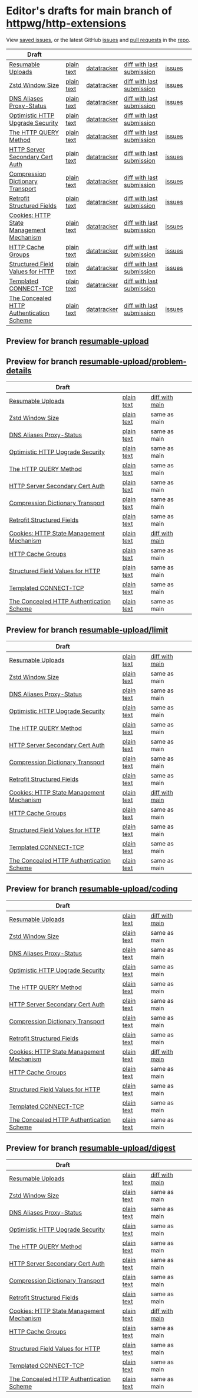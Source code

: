 # Editor's drafts for main branch of [httpwg/http-extensions](https://github.com/httpwg/http-extensions)

View [saved issues](issues.html), or the latest GitHub [issues](https://github.com/httpwg/http-extensions/issues) and [pull requests](https://github.com/httpwg/http-extensions/pulls) in the [repo](https://github.com/httpwg/http-extensions).

| Draft |     |     |     |     |     |
| ----- | --- | --- | --- | --- | --- |
| [Resumable Uploads](./draft-ietf-httpbis-resumable-upload.html "Resumable Uploads for HTTP (HTML)") | [plain text](./draft-ietf-httpbis-resumable-upload.txt "Resumable Uploads for HTTP (Text)") | [datatracker](https://datatracker.ietf.org/doc/draft-ietf-httpbis-resumable-upload "Datatracker for draft-ietf-httpbis-resumable-upload") | [diff with last submission](https://author-tools.ietf.org/api/iddiff?doc_1=draft-ietf-httpbis-resumable-upload&url_2=https://httpwg.github.io/http-extensions/draft-ietf-httpbis-resumable-upload.txt) | [issues](https://github.com/httpwg/http-extensions/labels/resumable-upload) |
| [Zstd Window Size](./draft-ietf-httpbis-zstd-window-size.html "Window Sizing for Zstandard Content Encoding (HTML)") | [plain text](./draft-ietf-httpbis-zstd-window-size.txt "Window Sizing for Zstandard Content Encoding (Text)") | [datatracker](https://datatracker.ietf.org/doc/draft-ietf-httpbis-zstd-window-size "Datatracker for draft-ietf-httpbis-zstd-window-size") | [diff with last submission](https://author-tools.ietf.org/api/iddiff?doc_1=draft-ietf-httpbis-zstd-window-size&url_2=https://httpwg.github.io/http-extensions/draft-ietf-httpbis-zstd-window-size.txt) | [issues](https://github.com/httpwg/http-extensions/labels/zstd-window-size) |
| [DNS Aliases Proxy-Status](./draft-ietf-httpbis-alias-proxy-status.html "HTTP Proxy-Status Parameter for Next-Hop Aliases (HTML)") | [plain text](./draft-ietf-httpbis-alias-proxy-status.txt "HTTP Proxy-Status Parameter for Next-Hop Aliases (Text)") | [datatracker](https://datatracker.ietf.org/doc/draft-ietf-httpbis-alias-proxy-status "Datatracker for draft-ietf-httpbis-alias-proxy-status") | [diff with last submission](https://author-tools.ietf.org/api/iddiff?doc_1=draft-ietf-httpbis-alias-proxy-status&url_2=https://httpwg.github.io/http-extensions/draft-ietf-httpbis-alias-proxy-status.txt) | [issues](https://github.com/httpwg/http-extensions/labels/alias-proxy-status) |
| [Optimistic HTTP Upgrade Security](./draft-ietf-httpbis-optimistic-upgrade.html "Security Considerations for Optimistic Use of HTTP Upgrade (HTML)") | [plain text](./draft-ietf-httpbis-optimistic-upgrade.txt "Security Considerations for Optimistic Use of HTTP Upgrade (Text)") | [datatracker](https://datatracker.ietf.org/doc/draft-ietf-httpbis-optimistic-upgrade "Datatracker for draft-ietf-httpbis-optimistic-upgrade") | [diff with last submission](https://author-tools.ietf.org/api/iddiff?doc_1=draft-ietf-httpbis-optimistic-upgrade&url_2=https://httpwg.github.io/http-extensions/draft-ietf-httpbis-optimistic-upgrade.txt) |  |
| [The HTTP QUERY Method](./draft-ietf-httpbis-safe-method-w-body.html "The HTTP QUERY Method (HTML)") | [plain text](./draft-ietf-httpbis-safe-method-w-body.txt "The HTTP QUERY Method (Text)") | [datatracker](https://datatracker.ietf.org/doc/draft-ietf-httpbis-safe-method-w-body "Datatracker for draft-ietf-httpbis-safe-method-w-body") | [diff with last submission](https://author-tools.ietf.org/api/iddiff?doc_1=draft-ietf-httpbis-safe-method-w-body&url_2=https://httpwg.github.io/http-extensions/draft-ietf-httpbis-safe-method-w-body.txt) | [issues](https://github.com/httpwg/http-extensions/labels/safe-method-w-body) |
| [HTTP Server Secondary Cert Auth](./draft-ietf-httpbis-secondary-server-certs.html "Secondary Certificate Authentication of HTTP Servers (HTML)") | [plain text](./draft-ietf-httpbis-secondary-server-certs.txt "Secondary Certificate Authentication of HTTP Servers (Text)") | [datatracker](https://datatracker.ietf.org/doc/draft-ietf-httpbis-secondary-server-certs "Datatracker for draft-ietf-httpbis-secondary-server-certs") | [diff with last submission](https://author-tools.ietf.org/api/iddiff?doc_1=draft-ietf-httpbis-secondary-server-certs&url_2=https://httpwg.github.io/http-extensions/draft-ietf-httpbis-secondary-server-certs.txt) | [issues](https://github.com/httpwg/http-extensions/labels/secondary-server-certs) |
| [Compression Dictionary Transport](./draft-ietf-httpbis-compression-dictionary.html "Compression Dictionary Transport (HTML)") | [plain text](./draft-ietf-httpbis-compression-dictionary.txt "Compression Dictionary Transport (Text)") | [datatracker](https://datatracker.ietf.org/doc/draft-ietf-httpbis-compression-dictionary "Datatracker for draft-ietf-httpbis-compression-dictionary") | [diff with last submission](https://author-tools.ietf.org/api/iddiff?doc_1=draft-ietf-httpbis-compression-dictionary&url_2=https://httpwg.github.io/http-extensions/draft-ietf-httpbis-compression-dictionary.txt) | [issues](https://github.com/httpwg/http-extensions/labels/compression-dictionary) |
| [Retrofit Structured Fields](./draft-ietf-httpbis-retrofit.html "Retrofit Structured Fields for HTTP (HTML)") | [plain text](./draft-ietf-httpbis-retrofit.txt "Retrofit Structured Fields for HTTP (Text)") | [datatracker](https://datatracker.ietf.org/doc/draft-ietf-httpbis-retrofit "Datatracker for draft-ietf-httpbis-retrofit") | [diff with last submission](https://author-tools.ietf.org/api/iddiff?doc_1=draft-ietf-httpbis-retrofit&url_2=https://httpwg.github.io/http-extensions/draft-ietf-httpbis-retrofit.txt) | [issues](https://github.com/httpwg/http-extensions/labels/retrofit) |
| [Cookies: HTTP State Management Mechanism](./draft-ietf-httpbis-rfc6265bis.html "Cookies: HTTP State Management Mechanism (HTML)") | [plain text](./draft-ietf-httpbis-rfc6265bis.txt "Cookies: HTTP State Management Mechanism (Text)") | [datatracker](https://datatracker.ietf.org/doc/draft-ietf-httpbis-rfc6265bis "Datatracker for draft-ietf-httpbis-rfc6265bis") | [diff with last submission](https://author-tools.ietf.org/api/iddiff?doc_1=draft-ietf-httpbis-rfc6265bis&url_2=https://httpwg.github.io/http-extensions/draft-ietf-httpbis-rfc6265bis.txt) | [issues](https://github.com/httpwg/http-extensions/labels/6265bis) |
| [HTTP Cache Groups](./draft-ietf-httpbis-cache-groups.html "HTTP Cache Groups (HTML)") | [plain text](./draft-ietf-httpbis-cache-groups.txt "HTTP Cache Groups (Text)") | [datatracker](https://datatracker.ietf.org/doc/draft-ietf-httpbis-cache-groups "Datatracker for draft-ietf-httpbis-cache-groups") | [diff with last submission](https://author-tools.ietf.org/api/iddiff?doc_1=draft-ietf-httpbis-cache-groups&url_2=https://httpwg.github.io/http-extensions/draft-ietf-httpbis-cache-groups.txt) | [issues](https://github.com/httpwg/http-extensions/labels/cache-groups) |
| [Structured Field Values for HTTP](./draft-ietf-httpbis-sfbis.html "Structured Field Values for HTTP (HTML)") | [plain text](./draft-ietf-httpbis-sfbis.txt "Structured Field Values for HTTP (Text)") | [datatracker](https://datatracker.ietf.org/doc/draft-ietf-httpbis-sfbis "Datatracker for draft-ietf-httpbis-sfbis") | [diff with last submission](https://author-tools.ietf.org/api/iddiff?doc_1=draft-ietf-httpbis-sfbis&url_2=https://httpwg.github.io/http-extensions/draft-ietf-httpbis-sfbis.txt) | [issues](https://github.com/httpwg/http-extensions/labels/header-structure) |
| [Templated CONNECT-TCP](./draft-ietf-httpbis-connect-tcp.html "Template-Driven HTTP CONNECT Proxying for TCP (HTML)") | [plain text](./draft-ietf-httpbis-connect-tcp.txt "Template-Driven HTTP CONNECT Proxying for TCP (Text)") | [datatracker](https://datatracker.ietf.org/doc/draft-ietf-httpbis-connect-tcp "Datatracker for draft-ietf-httpbis-connect-tcp") | [diff with last submission](https://author-tools.ietf.org/api/iddiff?doc_1=draft-ietf-httpbis-connect-tcp&url_2=https://httpwg.github.io/http-extensions/draft-ietf-httpbis-connect-tcp.txt) |  |
| [The Concealed HTTP Authentication Scheme](./draft-ietf-httpbis-unprompted-auth.html "The Concealed HTTP Authentication Scheme (HTML)") | [plain text](./draft-ietf-httpbis-unprompted-auth.txt "The Concealed HTTP Authentication Scheme (Text)") | [datatracker](https://datatracker.ietf.org/doc/draft-ietf-httpbis-unprompted-auth "Datatracker for draft-ietf-httpbis-unprompted-auth") | [diff with last submission](https://author-tools.ietf.org/api/iddiff?doc_1=draft-ietf-httpbis-unprompted-auth&url_2=https://httpwg.github.io/http-extensions/draft-ietf-httpbis-unprompted-auth.txt) | [issues](https://github.com/httpwg/http-extensions/labels/unprompted-auth) |

## Preview for branch [resumable-upload](resumable-upload)

## Preview for branch [resumable-upload/problem-details](resumable-upload/problem-details)

| Draft |     |     |     |
| ----- | --- | --- | --- |
| [Resumable Uploads](resumable-upload/problem-details/draft-ietf-httpbis-resumable-upload.html "Resumable Uploads for HTTP (HTML)") | [plain text](resumable-upload/problem-details/draft-ietf-httpbis-resumable-upload.txt "Resumable Uploads for HTTP (Text)") | [diff with main](https://author-tools.ietf.org/api/iddiff?url_1=https://httpwg.github.io/http-extensions/draft-ietf-httpbis-resumable-upload.txt&url_2=https://httpwg.github.io/http-extensions/resumable-upload/problem-details/draft-ietf-httpbis-resumable-upload.txt) |
| [Zstd Window Size](resumable-upload/problem-details/draft-ietf-httpbis-zstd-window-size.html "Window Sizing for Zstandard Content Encoding (HTML)") | [plain text](resumable-upload/problem-details/draft-ietf-httpbis-zstd-window-size.txt "Window Sizing for Zstandard Content Encoding (Text)") | same as main |
| [DNS Aliases Proxy-Status](resumable-upload/problem-details/draft-ietf-httpbis-alias-proxy-status.html "HTTP Proxy-Status Parameter for Next-Hop Aliases (HTML)") | [plain text](resumable-upload/problem-details/draft-ietf-httpbis-alias-proxy-status.txt "HTTP Proxy-Status Parameter for Next-Hop Aliases (Text)") | same as main |
| [Optimistic HTTP Upgrade Security](resumable-upload/problem-details/draft-ietf-httpbis-optimistic-upgrade.html "Security Considerations for Optimistic Use of HTTP Upgrade (HTML)") | [plain text](resumable-upload/problem-details/draft-ietf-httpbis-optimistic-upgrade.txt "Security Considerations for Optimistic Use of HTTP Upgrade (Text)") | same as main |
| [The HTTP QUERY Method](resumable-upload/problem-details/draft-ietf-httpbis-safe-method-w-body.html "The HTTP QUERY Method (HTML)") | [plain text](resumable-upload/problem-details/draft-ietf-httpbis-safe-method-w-body.txt "The HTTP QUERY Method (Text)") | same as main |
| [HTTP Server Secondary Cert Auth](resumable-upload/problem-details/draft-ietf-httpbis-secondary-server-certs.html "Secondary Certificate Authentication of HTTP Servers (HTML)") | [plain text](resumable-upload/problem-details/draft-ietf-httpbis-secondary-server-certs.txt "Secondary Certificate Authentication of HTTP Servers (Text)") | same as main |
| [Compression Dictionary Transport](resumable-upload/problem-details/draft-ietf-httpbis-compression-dictionary.html "Compression Dictionary Transport (HTML)") | [plain text](resumable-upload/problem-details/draft-ietf-httpbis-compression-dictionary.txt "Compression Dictionary Transport (Text)") | same as main |
| [Retrofit Structured Fields](resumable-upload/problem-details/draft-ietf-httpbis-retrofit.html "Retrofit Structured Fields for HTTP (HTML)") | [plain text](resumable-upload/problem-details/draft-ietf-httpbis-retrofit.txt "Retrofit Structured Fields for HTTP (Text)") | same as main |
| [Cookies: HTTP State Management Mechanism](resumable-upload/problem-details/draft-ietf-httpbis-rfc6265bis.html "Cookies: HTTP State Management Mechanism (HTML)") | [plain text](resumable-upload/problem-details/draft-ietf-httpbis-rfc6265bis.txt "Cookies: HTTP State Management Mechanism (Text)") | [diff with main](https://author-tools.ietf.org/api/iddiff?url_1=https://httpwg.github.io/http-extensions/draft-ietf-httpbis-rfc6265bis.txt&url_2=https://httpwg.github.io/http-extensions/resumable-upload/problem-details/draft-ietf-httpbis-rfc6265bis.txt) |
| [HTTP Cache Groups](resumable-upload/problem-details/draft-ietf-httpbis-cache-groups.html "HTTP Cache Groups (HTML)") | [plain text](resumable-upload/problem-details/draft-ietf-httpbis-cache-groups.txt "HTTP Cache Groups (Text)") | same as main |
| [Structured Field Values for HTTP](resumable-upload/problem-details/draft-ietf-httpbis-sfbis.html "Structured Field Values for HTTP (HTML)") | [plain text](resumable-upload/problem-details/draft-ietf-httpbis-sfbis.txt "Structured Field Values for HTTP (Text)") | same as main |
| [Templated CONNECT-TCP](resumable-upload/problem-details/draft-ietf-httpbis-connect-tcp.html "Template-Driven HTTP CONNECT Proxying for TCP (HTML)") | [plain text](resumable-upload/problem-details/draft-ietf-httpbis-connect-tcp.txt "Template-Driven HTTP CONNECT Proxying for TCP (Text)") | same as main |
| [The Concealed HTTP Authentication Scheme](resumable-upload/problem-details/draft-ietf-httpbis-unprompted-auth.html "The Concealed HTTP Authentication Scheme (HTML)") | [plain text](resumable-upload/problem-details/draft-ietf-httpbis-unprompted-auth.txt "The Concealed HTTP Authentication Scheme (Text)") | same as main |

## Preview for branch [resumable-upload/limit](resumable-upload/limit)

| Draft |     |     |     |
| ----- | --- | --- | --- |
| [Resumable Uploads](resumable-upload/limit/draft-ietf-httpbis-resumable-upload.html "Resumable Uploads for HTTP (HTML)") | [plain text](resumable-upload/limit/draft-ietf-httpbis-resumable-upload.txt "Resumable Uploads for HTTP (Text)") | [diff with main](https://author-tools.ietf.org/api/iddiff?url_1=https://httpwg.github.io/http-extensions/draft-ietf-httpbis-resumable-upload.txt&url_2=https://httpwg.github.io/http-extensions/resumable-upload/limit/draft-ietf-httpbis-resumable-upload.txt) |
| [Zstd Window Size](resumable-upload/limit/draft-ietf-httpbis-zstd-window-size.html "Window Sizing for Zstandard Content Encoding (HTML)") | [plain text](resumable-upload/limit/draft-ietf-httpbis-zstd-window-size.txt "Window Sizing for Zstandard Content Encoding (Text)") | same as main |
| [DNS Aliases Proxy-Status](resumable-upload/limit/draft-ietf-httpbis-alias-proxy-status.html "HTTP Proxy-Status Parameter for Next-Hop Aliases (HTML)") | [plain text](resumable-upload/limit/draft-ietf-httpbis-alias-proxy-status.txt "HTTP Proxy-Status Parameter for Next-Hop Aliases (Text)") | same as main |
| [Optimistic HTTP Upgrade Security](resumable-upload/limit/draft-ietf-httpbis-optimistic-upgrade.html "Security Considerations for Optimistic Use of HTTP Upgrade (HTML)") | [plain text](resumable-upload/limit/draft-ietf-httpbis-optimistic-upgrade.txt "Security Considerations for Optimistic Use of HTTP Upgrade (Text)") | same as main |
| [The HTTP QUERY Method](resumable-upload/limit/draft-ietf-httpbis-safe-method-w-body.html "The HTTP QUERY Method (HTML)") | [plain text](resumable-upload/limit/draft-ietf-httpbis-safe-method-w-body.txt "The HTTP QUERY Method (Text)") | same as main |
| [HTTP Server Secondary Cert Auth](resumable-upload/limit/draft-ietf-httpbis-secondary-server-certs.html "Secondary Certificate Authentication of HTTP Servers (HTML)") | [plain text](resumable-upload/limit/draft-ietf-httpbis-secondary-server-certs.txt "Secondary Certificate Authentication of HTTP Servers (Text)") | same as main |
| [Compression Dictionary Transport](resumable-upload/limit/draft-ietf-httpbis-compression-dictionary.html "Compression Dictionary Transport (HTML)") | [plain text](resumable-upload/limit/draft-ietf-httpbis-compression-dictionary.txt "Compression Dictionary Transport (Text)") | same as main |
| [Retrofit Structured Fields](resumable-upload/limit/draft-ietf-httpbis-retrofit.html "Retrofit Structured Fields for HTTP (HTML)") | [plain text](resumable-upload/limit/draft-ietf-httpbis-retrofit.txt "Retrofit Structured Fields for HTTP (Text)") | same as main |
| [Cookies: HTTP State Management Mechanism](resumable-upload/limit/draft-ietf-httpbis-rfc6265bis.html "Cookies: HTTP State Management Mechanism (HTML)") | [plain text](resumable-upload/limit/draft-ietf-httpbis-rfc6265bis.txt "Cookies: HTTP State Management Mechanism (Text)") | [diff with main](https://author-tools.ietf.org/api/iddiff?url_1=https://httpwg.github.io/http-extensions/draft-ietf-httpbis-rfc6265bis.txt&url_2=https://httpwg.github.io/http-extensions/resumable-upload/limit/draft-ietf-httpbis-rfc6265bis.txt) |
| [HTTP Cache Groups](resumable-upload/limit/draft-ietf-httpbis-cache-groups.html "HTTP Cache Groups (HTML)") | [plain text](resumable-upload/limit/draft-ietf-httpbis-cache-groups.txt "HTTP Cache Groups (Text)") | same as main |
| [Structured Field Values for HTTP](resumable-upload/limit/draft-ietf-httpbis-sfbis.html "Structured Field Values for HTTP (HTML)") | [plain text](resumable-upload/limit/draft-ietf-httpbis-sfbis.txt "Structured Field Values for HTTP (Text)") | same as main |
| [Templated CONNECT-TCP](resumable-upload/limit/draft-ietf-httpbis-connect-tcp.html "Template-Driven HTTP CONNECT Proxying for TCP (HTML)") | [plain text](resumable-upload/limit/draft-ietf-httpbis-connect-tcp.txt "Template-Driven HTTP CONNECT Proxying for TCP (Text)") | same as main |
| [The Concealed HTTP Authentication Scheme](resumable-upload/limit/draft-ietf-httpbis-unprompted-auth.html "The Concealed HTTP Authentication Scheme (HTML)") | [plain text](resumable-upload/limit/draft-ietf-httpbis-unprompted-auth.txt "The Concealed HTTP Authentication Scheme (Text)") | same as main |

## Preview for branch [resumable-upload/coding](resumable-upload/coding)

| Draft |     |     |     |
| ----- | --- | --- | --- |
| [Resumable Uploads](resumable-upload/coding/draft-ietf-httpbis-resumable-upload.html "Resumable Uploads for HTTP (HTML)") | [plain text](resumable-upload/coding/draft-ietf-httpbis-resumable-upload.txt "Resumable Uploads for HTTP (Text)") | [diff with main](https://author-tools.ietf.org/api/iddiff?url_1=https://httpwg.github.io/http-extensions/draft-ietf-httpbis-resumable-upload.txt&url_2=https://httpwg.github.io/http-extensions/resumable-upload/coding/draft-ietf-httpbis-resumable-upload.txt) |
| [Zstd Window Size](resumable-upload/coding/draft-ietf-httpbis-zstd-window-size.html "Window Sizing for Zstandard Content Encoding (HTML)") | [plain text](resumable-upload/coding/draft-ietf-httpbis-zstd-window-size.txt "Window Sizing for Zstandard Content Encoding (Text)") | same as main |
| [DNS Aliases Proxy-Status](resumable-upload/coding/draft-ietf-httpbis-alias-proxy-status.html "HTTP Proxy-Status Parameter for Next-Hop Aliases (HTML)") | [plain text](resumable-upload/coding/draft-ietf-httpbis-alias-proxy-status.txt "HTTP Proxy-Status Parameter for Next-Hop Aliases (Text)") | same as main |
| [Optimistic HTTP Upgrade Security](resumable-upload/coding/draft-ietf-httpbis-optimistic-upgrade.html "Security Considerations for Optimistic Use of HTTP Upgrade (HTML)") | [plain text](resumable-upload/coding/draft-ietf-httpbis-optimistic-upgrade.txt "Security Considerations for Optimistic Use of HTTP Upgrade (Text)") | same as main |
| [The HTTP QUERY Method](resumable-upload/coding/draft-ietf-httpbis-safe-method-w-body.html "The HTTP QUERY Method (HTML)") | [plain text](resumable-upload/coding/draft-ietf-httpbis-safe-method-w-body.txt "The HTTP QUERY Method (Text)") | same as main |
| [HTTP Server Secondary Cert Auth](resumable-upload/coding/draft-ietf-httpbis-secondary-server-certs.html "Secondary Certificate Authentication of HTTP Servers (HTML)") | [plain text](resumable-upload/coding/draft-ietf-httpbis-secondary-server-certs.txt "Secondary Certificate Authentication of HTTP Servers (Text)") | same as main |
| [Compression Dictionary Transport](resumable-upload/coding/draft-ietf-httpbis-compression-dictionary.html "Compression Dictionary Transport (HTML)") | [plain text](resumable-upload/coding/draft-ietf-httpbis-compression-dictionary.txt "Compression Dictionary Transport (Text)") | same as main |
| [Retrofit Structured Fields](resumable-upload/coding/draft-ietf-httpbis-retrofit.html "Retrofit Structured Fields for HTTP (HTML)") | [plain text](resumable-upload/coding/draft-ietf-httpbis-retrofit.txt "Retrofit Structured Fields for HTTP (Text)") | same as main |
| [Cookies: HTTP State Management Mechanism](resumable-upload/coding/draft-ietf-httpbis-rfc6265bis.html "Cookies: HTTP State Management Mechanism (HTML)") | [plain text](resumable-upload/coding/draft-ietf-httpbis-rfc6265bis.txt "Cookies: HTTP State Management Mechanism (Text)") | [diff with main](https://author-tools.ietf.org/api/iddiff?url_1=https://httpwg.github.io/http-extensions/draft-ietf-httpbis-rfc6265bis.txt&url_2=https://httpwg.github.io/http-extensions/resumable-upload/coding/draft-ietf-httpbis-rfc6265bis.txt) |
| [HTTP Cache Groups](resumable-upload/coding/draft-ietf-httpbis-cache-groups.html "HTTP Cache Groups (HTML)") | [plain text](resumable-upload/coding/draft-ietf-httpbis-cache-groups.txt "HTTP Cache Groups (Text)") | same as main |
| [Structured Field Values for HTTP](resumable-upload/coding/draft-ietf-httpbis-sfbis.html "Structured Field Values for HTTP (HTML)") | [plain text](resumable-upload/coding/draft-ietf-httpbis-sfbis.txt "Structured Field Values for HTTP (Text)") | same as main |
| [Templated CONNECT-TCP](resumable-upload/coding/draft-ietf-httpbis-connect-tcp.html "Template-Driven HTTP CONNECT Proxying for TCP (HTML)") | [plain text](resumable-upload/coding/draft-ietf-httpbis-connect-tcp.txt "Template-Driven HTTP CONNECT Proxying for TCP (Text)") | same as main |
| [The Concealed HTTP Authentication Scheme](resumable-upload/coding/draft-ietf-httpbis-unprompted-auth.html "The Concealed HTTP Authentication Scheme (HTML)") | [plain text](resumable-upload/coding/draft-ietf-httpbis-unprompted-auth.txt "The Concealed HTTP Authentication Scheme (Text)") | same as main |

## Preview for branch [resumable-upload/digest](resumable-upload/digest)

| Draft |     |     |     |
| ----- | --- | --- | --- |
| [Resumable Uploads](resumable-upload/digest/draft-ietf-httpbis-resumable-upload.html "Resumable Uploads for HTTP (HTML)") | [plain text](resumable-upload/digest/draft-ietf-httpbis-resumable-upload.txt "Resumable Uploads for HTTP (Text)") | [diff with main](https://author-tools.ietf.org/api/iddiff?url_1=https://httpwg.github.io/http-extensions/draft-ietf-httpbis-resumable-upload.txt&url_2=https://httpwg.github.io/http-extensions/resumable-upload/digest/draft-ietf-httpbis-resumable-upload.txt) |
| [Zstd Window Size](resumable-upload/digest/draft-ietf-httpbis-zstd-window-size.html "Window Sizing for Zstandard Content Encoding (HTML)") | [plain text](resumable-upload/digest/draft-ietf-httpbis-zstd-window-size.txt "Window Sizing for Zstandard Content Encoding (Text)") | same as main |
| [DNS Aliases Proxy-Status](resumable-upload/digest/draft-ietf-httpbis-alias-proxy-status.html "HTTP Proxy-Status Parameter for Next-Hop Aliases (HTML)") | [plain text](resumable-upload/digest/draft-ietf-httpbis-alias-proxy-status.txt "HTTP Proxy-Status Parameter for Next-Hop Aliases (Text)") | same as main |
| [Optimistic HTTP Upgrade Security](resumable-upload/digest/draft-ietf-httpbis-optimistic-upgrade.html "Security Considerations for Optimistic Use of HTTP Upgrade (HTML)") | [plain text](resumable-upload/digest/draft-ietf-httpbis-optimistic-upgrade.txt "Security Considerations for Optimistic Use of HTTP Upgrade (Text)") | same as main |
| [The HTTP QUERY Method](resumable-upload/digest/draft-ietf-httpbis-safe-method-w-body.html "The HTTP QUERY Method (HTML)") | [plain text](resumable-upload/digest/draft-ietf-httpbis-safe-method-w-body.txt "The HTTP QUERY Method (Text)") | same as main |
| [HTTP Server Secondary Cert Auth](resumable-upload/digest/draft-ietf-httpbis-secondary-server-certs.html "Secondary Certificate Authentication of HTTP Servers (HTML)") | [plain text](resumable-upload/digest/draft-ietf-httpbis-secondary-server-certs.txt "Secondary Certificate Authentication of HTTP Servers (Text)") | same as main |
| [Compression Dictionary Transport](resumable-upload/digest/draft-ietf-httpbis-compression-dictionary.html "Compression Dictionary Transport (HTML)") | [plain text](resumable-upload/digest/draft-ietf-httpbis-compression-dictionary.txt "Compression Dictionary Transport (Text)") | same as main |
| [Retrofit Structured Fields](resumable-upload/digest/draft-ietf-httpbis-retrofit.html "Retrofit Structured Fields for HTTP (HTML)") | [plain text](resumable-upload/digest/draft-ietf-httpbis-retrofit.txt "Retrofit Structured Fields for HTTP (Text)") | same as main |
| [Cookies: HTTP State Management Mechanism](resumable-upload/digest/draft-ietf-httpbis-rfc6265bis.html "Cookies: HTTP State Management Mechanism (HTML)") | [plain text](resumable-upload/digest/draft-ietf-httpbis-rfc6265bis.txt "Cookies: HTTP State Management Mechanism (Text)") | [diff with main](https://author-tools.ietf.org/api/iddiff?url_1=https://httpwg.github.io/http-extensions/draft-ietf-httpbis-rfc6265bis.txt&url_2=https://httpwg.github.io/http-extensions/resumable-upload/digest/draft-ietf-httpbis-rfc6265bis.txt) |
| [HTTP Cache Groups](resumable-upload/digest/draft-ietf-httpbis-cache-groups.html "HTTP Cache Groups (HTML)") | [plain text](resumable-upload/digest/draft-ietf-httpbis-cache-groups.txt "HTTP Cache Groups (Text)") | same as main |
| [Structured Field Values for HTTP](resumable-upload/digest/draft-ietf-httpbis-sfbis.html "Structured Field Values for HTTP (HTML)") | [plain text](resumable-upload/digest/draft-ietf-httpbis-sfbis.txt "Structured Field Values for HTTP (Text)") | same as main |
| [Templated CONNECT-TCP](resumable-upload/digest/draft-ietf-httpbis-connect-tcp.html "Template-Driven HTTP CONNECT Proxying for TCP (HTML)") | [plain text](resumable-upload/digest/draft-ietf-httpbis-connect-tcp.txt "Template-Driven HTTP CONNECT Proxying for TCP (Text)") | same as main |
| [The Concealed HTTP Authentication Scheme](resumable-upload/digest/draft-ietf-httpbis-unprompted-auth.html "The Concealed HTTP Authentication Scheme (HTML)") | [plain text](resumable-upload/digest/draft-ietf-httpbis-unprompted-auth.txt "The Concealed HTTP Authentication Scheme (Text)") | same as main |

